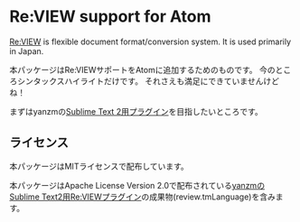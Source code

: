 # Re:VIEW support for Atom

[Re:VIEW](https://github.com/kmuto/review) is flexible document format/conversion system.
It is used primarily in Japan.

本パッケージはRe:VIEWサポートをAtomに追加するためのものです。
今のところシンタックスハイライトだけです。
それさえも満足にできていませんけどね！

まずはyanzmの[Sublime Text 2用プラグイン](https://github.com/yanzm/ReVIEW)を目指したいところです。

## ライセンス

本パッケージはMITライセンスで配布しています。

本パッケージはApache License Version 2.0で配布されている[yanzmのSublime Text2用Re:VIEWプラグイン](https://github.com/yanzm/ReVIEW)の成果物(review.tmLanguage)を含みます。
